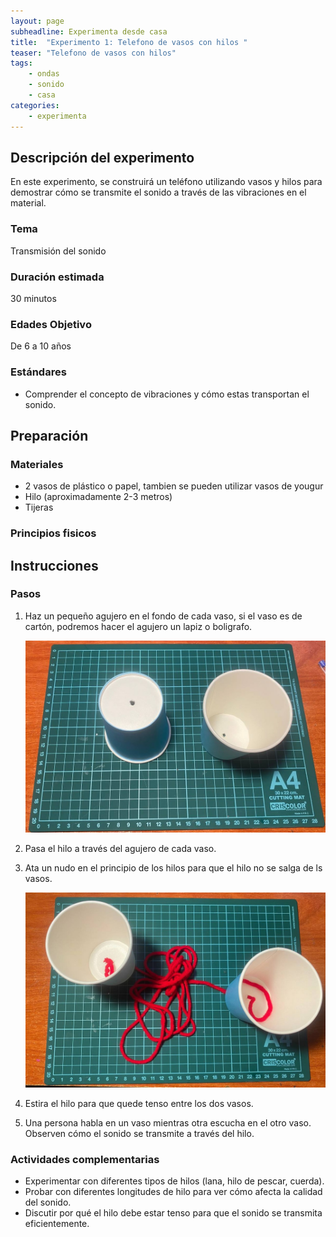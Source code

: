 ```yaml
---
layout: page
subheadline: Experimenta desde casa
title:  "Experimento 1: Telefono de vasos con hilos "
teaser: "Telefono de vasos con hilos"
tags:
    - ondas
    - sonido
    - casa
categories:
    - experimenta
---
```


## Descripción del experimento

En este experimento, se construirá un teléfono utilizando vasos y hilos para demostrar cómo se transmite el sonido a través de las vibraciones en el material.

### Tema 

Transmisión del sonido

### Duración estimada

30 minutos

### Edades Objetivo

De 6 a 10 años

### Estándares

- Comprender el concepto de vibraciones y cómo estas transportan el sonido.

## Preparación

### Materiales

- 2 vasos de plástico o papel, tambien se pueden utilizar vasos de yougur 
- Hilo (aproximadamente 2-3 metros)
- Tijeras

### Principios fisicos

## Instrucciones

### Pasos

1. Haz un pequeño agujero en el fondo de cada vaso, si el vaso es de cartón, podremos hacer el agujero un lapiz o boligrafo.

    ![Telefono vasos hilos 1](/images/experimenta/casa/telefonoVasos1.jpg "Telefono vasos hilos 1")

2. Pasa el hilo a través del agujero de cada vaso.
3. Ata un nudo en el principio de los hilos para que el hilo no se salga de ls vasos.
    
    ![Telefono vasos hilos 2](/images/experimenta/casa/telefonoVasos2.jpg "Telefono vasos hilos 2")
4. Estira el hilo para que quede tenso entre los dos vasos.
5. Una persona habla en un vaso mientras otra escucha en el otro vaso. Observen cómo el sonido se transmite a través del hilo.

### Actividades complementarias

- Experimentar con diferentes tipos de hilos (lana, hilo de pescar, cuerda).
- Probar con diferentes longitudes de hilo para ver cómo afecta la calidad del sonido.
- Discutir por qué el hilo debe estar tenso para que el sonido se transmita eficientemente.
